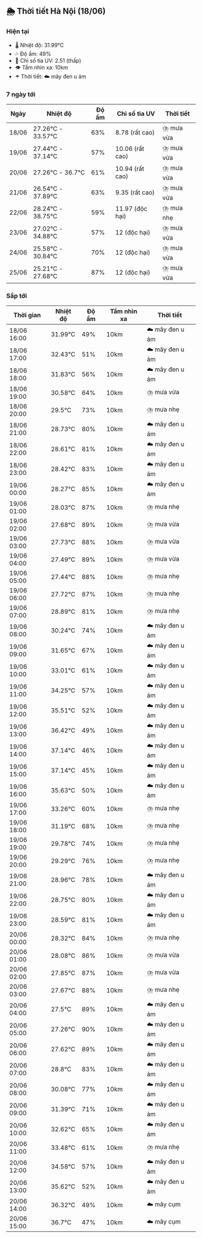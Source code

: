 ## 🌦️ Thời tiết Hà Nội (18/06)

### Hiện tại

- 🌡️ Nhiệt độ: 31.99℃
- 💦 Độ ẩm: 49%
- 🌟 Chỉ số tia UV: 2.51 (thấp)
- 👁️ Tầm nhìn xa: 10km
- ☂️ Thời tiết: ☁️ mây đen u ám

### 7 ngày tới

| Ngày | Nhiệt độ | Độ ẩm | Chỉ số tia UV | Thời tiết |
| --- | --- | --- | --- | --- |
| 18/06 | 27.26℃ - 33.57℃ | 63% | 8.78 (rất cao) | ⛈️ mưa vừa |
| 19/06 | 27.44℃ - 37.14℃ | 57% | 10.06 (rất cao) | ⛈️ mưa vừa |
| 20/06 | 27.26℃ - 36.7℃ | 61% | 10.94 (rất cao) | ⛈️ mưa vừa |
| 21/06 | 26.54℃ - 37.89℃ | 63% | 9.35 (rất cao) | ⛈️ mưa vừa |
| 22/06 | 28.24℃ - 38.75℃ | 59% | 11.97 (độc hại) | ⛈️ mưa nhẹ |
| 23/06 | 27.02℃ - 34.88℃ | 57% | 12 (độc hại) | ⛈️ mưa vừa |
| 24/06 | 25.58℃ - 30.84℃ | 70% | 12 (độc hại) | ⛈️ mưa vừa |
| 25/06 | 25.21℃ - 27.68℃ | 87% | 12 (độc hại) | ⛈️ mưa vừa |

### Sắp tới

| Thời gian | Nhiệt độ | Độ ẩm | Tầm nhìn xa | Thời tiết |
| --- | --- | --- | --- | --- |
| 18/06 16:00 | 31.99℃ | 49% | 10km | ☁️ mây đen u ám |
| 18/06 17:00 | 32.43℃ | 51% | 10km | ☁️ mây đen u ám |
| 18/06 18:00 | 31.83℃ | 56% | 10km | ☁️ mây đen u ám |
| 18/06 19:00 | 30.58℃ | 64% | 10km | ⛈️ mưa vừa |
| 18/06 20:00 | 29.5℃ | 73% | 10km | ⛈️ mưa nhẹ |
| 18/06 21:00 | 28.73℃ | 80% | 10km | ☁️ mây đen u ám |
| 18/06 22:00 | 28.61℃ | 81% | 10km | ☁️ mây đen u ám |
| 18/06 23:00 | 28.42℃ | 83% | 10km | ☁️ mây đen u ám |
| 19/06 00:00 | 28.27℃ | 85% | 10km | ☁️ mây đen u ám |
| 19/06 01:00 | 28.03℃ | 87% | 10km | ⛈️ mưa nhẹ |
| 19/06 02:00 | 27.68℃ | 89% | 10km | ⛈️ mưa vừa |
| 19/06 03:00 | 27.73℃ | 88% | 10km | ⛈️ mưa vừa |
| 19/06 04:00 | 27.49℃ | 89% | 10km | ⛈️ mưa vừa |
| 19/06 05:00 | 27.44℃ | 88% | 10km | ⛈️ mưa nhẹ |
| 19/06 06:00 | 27.72℃ | 87% | 10km | ⛈️ mưa nhẹ |
| 19/06 07:00 | 28.89℃ | 81% | 10km | ⛈️ mưa nhẹ |
| 19/06 08:00 | 30.24℃ | 74% | 10km | ☁️ mây đen u ám |
| 19/06 09:00 | 31.65℃ | 67% | 10km | ☁️ mây đen u ám |
| 19/06 10:00 | 33.01℃ | 61% | 10km | ☁️ mây đen u ám |
| 19/06 11:00 | 34.25℃ | 57% | 10km | ☁️ mây đen u ám |
| 19/06 12:00 | 35.51℃ | 52% | 10km | ☁️ mây đen u ám |
| 19/06 13:00 | 36.42℃ | 49% | 10km | ☁️ mây đen u ám |
| 19/06 14:00 | 37.14℃ | 46% | 10km | ☁️ mây đen u ám |
| 19/06 15:00 | 37.14℃ | 45% | 10km | ☁️ mây đen u ám |
| 19/06 16:00 | 35.63℃ | 50% | 10km | ☁️ mây đen u ám |
| 19/06 17:00 | 33.26℃ | 60% | 10km | ⛈️ mưa nhẹ |
| 19/06 18:00 | 31.19℃ | 68% | 10km | ⛈️ mưa nhẹ |
| 19/06 19:00 | 29.78℃ | 74% | 10km | ⛈️ mưa nhẹ |
| 19/06 20:00 | 29.29℃ | 76% | 10km | ⛈️ mưa nhẹ |
| 19/06 21:00 | 28.96℃ | 78% | 10km | ☁️ mây đen u ám |
| 19/06 22:00 | 28.75℃ | 80% | 10km | ☁️ mây đen u ám |
| 19/06 23:00 | 28.59℃ | 81% | 10km | ☁️ mây đen u ám |
| 20/06 00:00 | 28.32℃ | 84% | 10km | ⛈️ mưa nhẹ |
| 20/06 01:00 | 28.08℃ | 86% | 10km | ⛈️ mưa vừa |
| 20/06 02:00 | 27.85℃ | 87% | 10km | ⛈️ mưa vừa |
| 20/06 03:00 | 27.67℃ | 88% | 10km | ⛈️ mưa nhẹ |
| 20/06 04:00 | 27.5℃ | 89% | 10km | ☁️ mây đen u ám |
| 20/06 05:00 | 27.26℃ | 90% | 10km | ☁️ mây đen u ám |
| 20/06 06:00 | 27.62℃ | 89% | 10km | ☁️ mây đen u ám |
| 20/06 07:00 | 28.8℃ | 83% | 10km | ☁️ mây đen u ám |
| 20/06 08:00 | 30.08℃ | 77% | 10km | ☁️ mây đen u ám |
| 20/06 09:00 | 31.39℃ | 71% | 10km | ☁️ mây đen u ám |
| 20/06 10:00 | 32.62℃ | 65% | 10km | ☁️ mây đen u ám |
| 20/06 11:00 | 33.48℃ | 61% | 10km | ⛈️ mưa nhẹ |
| 20/06 12:00 | 34.58℃ | 57% | 10km | ☁️ mây đen u ám |
| 20/06 13:00 | 35.62℃ | 52% | 10km | ☁️ mây đen u ám |
| 20/06 14:00 | 36.32℃ | 49% | 10km | ☁️ mây cụm |
| 20/06 15:00 | 36.7℃ | 47% | 10km | ☁️ mây cụm |
